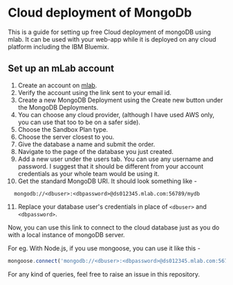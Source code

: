 # Cloud deployment of MongoDb

This is a guide for setting up free Cloud deployment of mongoDB using mlab. It can be used with your web-app while it is deployed on any cloud platform including the IBM Bluemix.

## Set up an mLab account

1. Create an account on [mlab](https://mlab.com/).
2. Verify the account using the link sent to your email id.
3. Create a new MongoDB Deployment using the Create new button under the MongoDB Deployments.
4. You can choose any cloud provider, (although I have used AWS only, you can use that too to be on a safer side).
5. Choose the Sandbox Plan type.
6. Choose the server closest to you.
7. Give the database a name and submit the order.
8. Navigate to the page of the database you just created.
9. Add a new user under the users tab. You can use any username and password. I suggest that it should be different from your account credentials as your whole team would be using it.
10. Get the standard MongoDB URI. It should look something like -
```
  mongodb://<dbuser>:<dbpassword>@ds012345.mlab.com:56789/mydb
```
11. Replace your database user's credentials in place of `<dbuser>` and `<dbpassword>`.

Now, you can use this link to connect to the cloud database just as you do with a local instance of mongoDB server.

For eg.
With Node.js, if you use mongoose, you can use it like this -

```javascript
mongoose.connect('mongodb://<dbuser>:<dbpassword>@ds012345.mlab.com:56789/mydb');
```

For any kind of queries, feel free to raise an issue in this repository.
